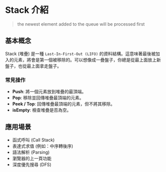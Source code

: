 # Stack 介紹

> the newest element added to the queue will be processed first

## 基本概念

Stack (堆疊) 是一種 `Last-In-First-Out (LIFO)` 的資料結構。這意味著最後被加入的元素，將會是第一個被移除的。可以想像成一疊盤子，你總是從最上面放上新盤子，也從最上面拿走盤子。

### 常見操作

- **Push**: 將一個元素放到堆疊的最頂端。
- **Pop**: 移除並回傳堆疊最頂端的元素。
- **Peek / Top**: 回傳堆疊最頂端的元素，但不將其移除。
- **isEmpty**: 檢查堆疊是否為空。

## 應用場景

- 函式呼叫 (Call Stack)
- 表達式求值 (例如：中序轉後序)
- 語法解析 (Parsing)
- 瀏覽器的上一頁功能
- 深度優先搜尋 (DFS)

